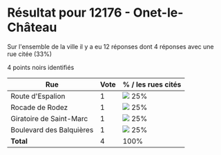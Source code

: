 # Résultat pour 12176 - Onet-le-Château

Sur l'ensemble de la ville il y a eu 12 réponses dont 4 réponses avec une rue citée (33%)

4 points noirs identifiés

| Rue | Vote | % / les rues cités|
|-----|------|-------------------|
| Route d'Espalion | 1 | <img src="../../img/bar_25.gif" />&nbsp;25%|
| Rocade de Rodez | 1 | <img src="../../img/bar_25.gif" />&nbsp;25%|
| Giratoire de Saint-Marc | 1 | <img src="../../img/bar_25.gif" />&nbsp;25%|
| Boulevard des Balquières | 1 | <img src="../../img/bar_25.gif" />&nbsp;25%|
| **Total** | 4 | 100%|
